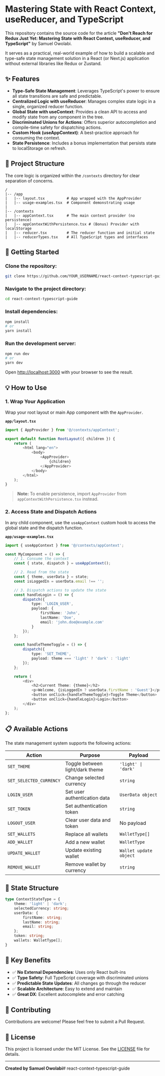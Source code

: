 # Mastering State with React Context, useReducer, and TypeScript

This repository contains the source code for the article **"Don't Reach for Redux Just Yet: Mastering State with React Context, useReducer, and TypeScript"** by Samuel Owolabi.

It serves as a practical, real-world example of how to build a scalable and type-safe state management solution in a React (or Next.js) application without external libraries like Redux or Zustand.

## ✨ Features

- **Type-Safe State Management**: Leverages TypeScript's power to ensure all state transitions are safe and predictable.
- **Centralized Logic with useReducer**: Manages complex state logic in a single, organized reducer function.
- **Global State with useContext**: Provides a clean API to access and modify state from any component in the tree.
- **Discriminated Unions for Actions**: Offers superior autocompletion and compile-time safety for dispatching actions.
- **Custom Hook (useAppContext)**: A best-practice approach for consuming the context.
- **State Persistence**: Includes a bonus implementation that persists state to localStorage on refresh.

## 📂 Project Structure

The core logic is organized within the `/contexts` directory for clear separation of concerns.

```
/
|-- /app
|   |-- layout.tsx          # App wrapped with the AppProvider
|   |-- usage-examples.tsx  # Component demonstrating usage
|
|-- /contexts
|   |-- appContext.tsx      # The main context provider (no persistence)
|   |-- appContextWithPersistence.tsx # (Bonus) Provider with localStorage
|   |-- reducer.tsx         # The reducer function and initial state
|   |-- reducerTypes.tsx    # All TypeScript types and interfaces
```

## 🚀 Getting Started

### Clone the repository:
```bash
git clone https://github.com/YOUR_USERNAME/react-context-typescript-guide.git
```

### Navigate to the project directory:
```bash
cd react-context-typescript-guide
```

### Install dependencies:
```bash
npm install
# or
yarn install
```

### Run the development server:
```bash
npm run dev
# or
yarn dev
```

Open [http://localhost:3000](http://localhost:3000) with your browser to see the result.

## 💡 How to Use

### 1. Wrap Your Application

Wrap your root layout or main App component with the `AppProvider`.

**`app/layout.tsx`**
```typescript
import { AppProvider } from '@/contexts/appContext';

export default function RootLayout({ children }) {
    return (
        <html lang="en">
            <body>
                <AppProvider>
                    {children}
                </AppProvider>
            </body>
        </html>
    );
}
```

> **Note:** To enable persistence, import `AppProvider` from `appContextWithPersistence.tsx` instead.

### 2. Access State and Dispatch Actions

In any child component, use the `useAppContext` custom hook to access the global state and the dispatch function.

**`app/usage-examples.tsx`**
```typescript
import { useAppContext } from '@/contexts/appContext';

const MyComponent = () => {
    // 1. Consume the context
    const { state, dispatch } = useAppContext();

    // 2. Read from the state
    const { theme, userData } = state;
    const isLoggedIn = userData.email !== '';

    // 3. Dispatch actions to update the state
    const handleLogin = () => {
        dispatch({
            type: 'LOGIN_USER',
            payload: {
                firstName: 'John',
                lastName: 'Doe',
                email: 'john.doe@example.com'
            }
        });
    };

    const handleThemeToggle = () => {
        dispatch({
            type: 'SET_THEME',
            payload: theme === 'light' ? 'dark' : 'light'
        });
    };

    return (
        <div>
            <h2>Current Theme: {theme}</h2>
            <p>Welcome, {isLoggedIn ? userData.firstName : 'Guest'}</p>
            <button onClick={handleThemeToggle}>Toggle Theme</button>
            <button onClick={handleLogin}>Login</button>
        </div>
    );
};
```

## 📋 Available Actions

The state management system supports the following actions:

| Action | Purpose | Payload |
|--------|---------|---------|
| `SET_THEME` | Toggle between light/dark theme | `'light' \| 'dark'` |
| `SET_SELECTED_CURRENCY` | Change selected currency | `string` |
| `LOGIN_USER` | Set user authentication data | `UserData object` |
| `SET_TOKEN` | Set authentication token | `string` |
| `LOGOUT_USER` | Clear user data and token | No payload |
| `SET_WALLETS` | Replace all wallets | `WalletType[]` |
| `ADD_WALLET` | Add a new wallet | `WalletType` |
| `UPDATE_WALLET` | Update existing wallet | `Wallet update object` |
| `REMOVE_WALLET` | Remove wallet by currency | `string` |

## 🔧 State Structure

```typescript
type ContextStateType = {
    theme: 'light' | 'dark';
    selectedCurrency: string;
    userData: {
        firstName: string;
        lastName: string;
        email: string;
    };
    token: string;
    wallets: WalletType[];
}
```

## 🎯 Key Benefits

- ✅ **No External Dependencies**: Uses only React built-ins
- ✅ **Type Safety**: Full TypeScript coverage with discriminated unions
- ✅ **Predictable State Updates**: All changes go through the reducer
- ✅ **Scalable Architecture**: Easy to extend and maintain
- ✅ **Great DX**: Excellent autocomplete and error catching

## 🤝 Contributing

Contributions are welcome! Please feel free to submit a Pull Request.

## 📄 License

This project is licensed under the MIT License. See the [LICENSE](LICENSE) file for details.

---

**Created by Samuel Owolabi**# react-context-typescript-guide
